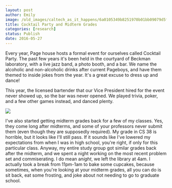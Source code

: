 ```yaml
---
layout: post
author: Emily
image: /old_images/caltech_as_it_happens/6a0105349b8251970b01bb09079d5f970d.jpg
title: Cocktail Party and Midterm Grades 
categories: [research]
status: Publish
date: 2016-05-27
---
```



Every year, Page house hosts a formal event for ourselves called Cocktail Party. The past few years it's been held in the courtyard of Beckman laboratory, with a live jazz band, a photo booth, and a bar. We name the alcoholic and non-alcoholic drinks after current Pageboys, and have them themed to inside jokes from the year. It's a great excuse to dress up and dance!

This year, the licensed bartender that our Vice President hired for the event never showed up, so the bar was never opened. We played trivia, poker, and a few other games instead, and danced plenty.


![](/old_images/caltech_as_it_happens/6a0105349b8251970b01b8d1edddff970c.jpg)

I've also started getting midterm grades back for a few of my classes. Yes, they come long after midterms, and some of your professors never submit them (even though they are supposedly required). My grade in CS 38 is horrible, but it looks like I'll still pass. If it sounds like I've lowered my expectations from when I was in high school, you're right, if only for this particular class. Anyway, my entire study group got similar grades back after the midterm, and we spent a night working on the most recent problem set and commiserating. I do mean a*night*, we left the library at 4am. I actually took a break from 11pm-1am to bake some cupcakes, because sometimes, when you're looking at your midterm grades, all you can do is sit back, eat some frosting, and joke about not needing to go to graduate school.


